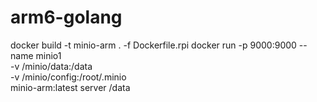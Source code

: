 # arm6-golang
docker build -t minio-arm . -f Dockerfile.rpi
docker run -p 9000:9000 --name minio1 \
  -v /minio/data:/data \
  -v /minio/config:/root/.minio \
  minio-arm:latest server /data